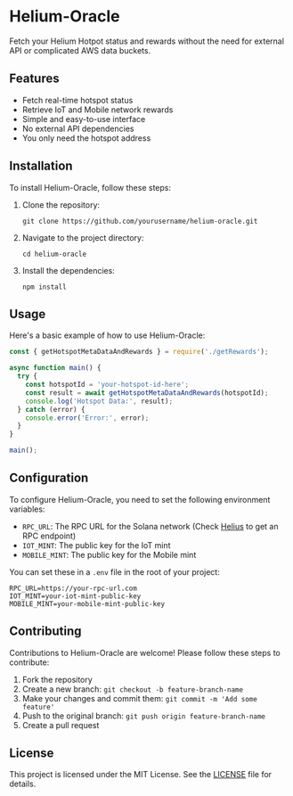 # Helium-Oracle

Fetch your Helium Hotpot status and rewards without the need for external API or complicated AWS data buckets.

## Features

- Fetch real-time hotspot status
- Retrieve IoT and Mobile network rewards
- Simple and easy-to-use interface
- No external API dependencies
- You only need the hotspot address

## Installation

To install Helium-Oracle, follow these steps:

1. Clone the repository:
   ```
   git clone https://github.com/yourusername/helium-oracle.git
   ```

2. Navigate to the project directory:
   ```
   cd helium-oracle
   ```

3. Install the dependencies:
   ```
   npm install
   ```

## Usage

Here's a basic example of how to use Helium-Oracle:

```javascript
const { getHotspotMetaDataAndRewards } = require('./getRewards');

async function main() {
  try {
    const hotspotId = 'your-hotspot-id-here';
    const result = await getHotspotMetaDataAndRewards(hotspotId);
    console.log('Hotspot Data:', result);
  } catch (error) {
    console.error('Error:', error);
  }
}

main();
```

## Configuration

To configure Helium-Oracle, you need to set the following environment variables:

- `RPC_URL`: The RPC URL for the Solana network (Check [Helius](https://www.helius.dev/) to get an RPC endpoint)
- `IOT_MINT`: The public key for the IoT mint
- `MOBILE_MINT`: The public key for the Mobile mint

You can set these in a `.env` file in the root of your project:

```
RPC_URL=https://your-rpc-url.com
IOT_MINT=your-iot-mint-public-key
MOBILE_MINT=your-mobile-mint-public-key
```

## Contributing

Contributions to Helium-Oracle are welcome! Please follow these steps to contribute:

1. Fork the repository
2. Create a new branch: `git checkout -b feature-branch-name`
3. Make your changes and commit them: `git commit -m 'Add some feature'`
4. Push to the original branch: `git push origin feature-branch-name`
5. Create a pull request

## License

This project is licensed under the MIT License. See the [LICENSE](LICENSE) file for details.
